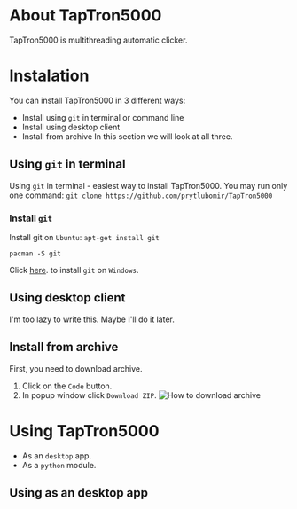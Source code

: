 # About TapTron5000

TapTron5000 is multithreading automatic clicker.

# Instalation

You can install TapTron5000 in 3 different ways:
* Install using `git` in terminal or command line
* Install using desktop client
* Install from archive
In this section we will look at all three.

## Using `git` in terminal

Using `git` in terminal - easiest way to install TapTron5000.
You may run only one command: `git clone https://github.com/prytlubomir/TapTron5000`

### Install `git`

Install git on `Ubuntu`: `apt-get install git`

`pacman -S git`

Click [here](https://git-scm.com/download/win). to install `git` on `Windows`.

## Using desktop client

I'm too lazy to write this. Maybe I'll do it later.

## Install from archive

First, you need to download archive.
1. Click on the `Code` button.
1. In popup window click `Download ZIP`.
![How to download archive](https://sites.northwestern.edu/researchcomputing/files/2021/05/github.png)

##

# Using TapTron5000

* As an `desktop` app.
* As a `python` module.

## Using as an desktop app

